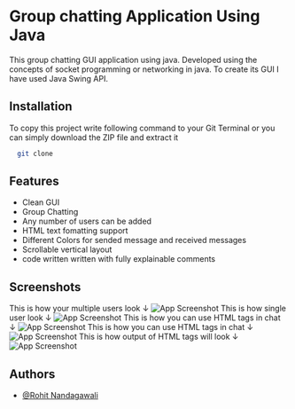 
# Group chatting Application Using Java

This group chatting GUI  application using java. Developed using the concepts of socket programming or networking in java. To create its GUI I have used Java Swing API.

## Installation

To copy this project write following command to your Git Terminal or you can simply download the ZIP file and extract it

```bash
  git clone 
```
    
## Features

- Clean GUI
- Group Chatting
- Any number of users can be added
- HTML text fomatting support
- Different Colors for sended message and received messages
- Scrollable vertical layout
- code written written with fully explainable comments

## Screenshots

This is how your multiple users look ↓
![App Screenshot](group%20chatting%20app/screenshots/ss0)
This is how single user look ↓
![App Screenshot](group%20chatting%20app/screenshots/ss1)
This is how you can use HTML tags in chat ↓
![App Screenshot](group%20chatting%20app/screenshots/ss2)
This is how you can use HTML tags in chat ↓
![App Screenshot](group%20chatting%20app/screenshots/ss3)
This is how output of HTML tags will look ↓
![App Screenshot](group%20chatting%20app/screenshots/ss4)




## Authors

- [@Rohit Nandagawali](https://www.github.com/Rohit-Nandagawali/)

